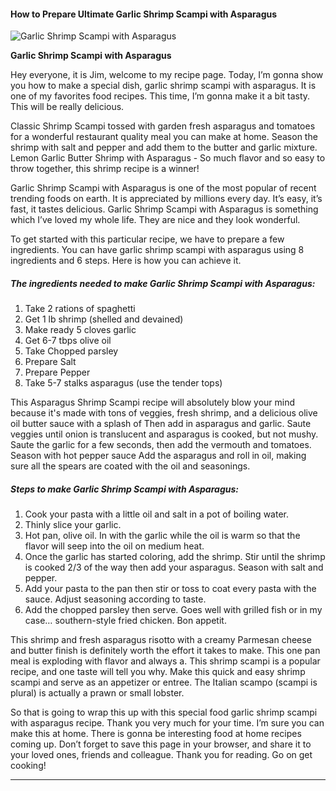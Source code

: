             

#### How to Prepare Ultimate Garlic Shrimp Scampi with Asparagus

![Garlic Shrimp Scampi with Asparagus](https://img-global.cpcdn.com/recipes/e2f5dbad87e33dbf/751x532cq70/garlic-shrimp-scampi-with-asparagus-recipe-main-photo.jpg)

**Garlic Shrimp Scampi with Asparagus**

Hey everyone, it is Jim, welcome to my recipe page. Today, I’m gonna show you how to make a special dish, garlic shrimp scampi with asparagus. It is one of my favorites food recipes. This time, I’m gonna make it a bit tasty. This will be really delicious.

Classic Shrimp Scampi tossed with garden fresh asparagus and tomatoes for a wonderful restaurant quality meal you can make at home. Season the shrimp with salt and pepper and add them to the butter and garlic mixture. Lemon Garlic Butter Shrimp with Asparagus - So much flavor and so easy to throw together, this shrimp recipe is a winner!

Garlic Shrimp Scampi with Asparagus is one of the most popular of recent trending foods on earth. It is appreciated by millions every day. It’s easy, it’s fast, it tastes delicious. Garlic Shrimp Scampi with Asparagus is something which I’ve loved my whole life. They are nice and they look wonderful.

To get started with this particular recipe, we have to prepare a few ingredients. You can have garlic shrimp scampi with asparagus using 8 ingredients and 6 steps. Here is how you can achieve it.

##### The ingredients needed to make Garlic Shrimp Scampi with Asparagus:

1.  Take 2 rations of spaghetti
2.  Get 1 lb shrimp (shelled and devained)
3.  Make ready 5 cloves garlic
4.  Get 6-7 tbps olive oil
5.  Take Chopped parsley
6.  Prepare Salt
7.  Prepare Pepper
8.  Take 5-7 stalks asparagus (use the tender tops)

This Asparagus Shrimp Scampi recipe will absolutely blow your mind because it's made with tons of veggies, fresh shrimp, and a delicious olive oil butter sauce with a splash of Then add in asparagus and garlic. Saute veggies until onion is translucent and asparagus is cooked, but not mushy. Saute the garlic for a few seconds, then add the vermouth and tomatoes. Season with hot pepper sauce Add the asparagus and roll in oil, making sure all the spears are coated with the oil and seasonings.

##### Steps to make Garlic Shrimp Scampi with Asparagus:

1.  Cook your pasta with a little oil and salt in a pot of boiling water.
2.  Thinly slice your garlic.
3.  Hot pan, olive oil. In with the garlic while the oil is warm so that the flavor will seep into the oil on medium heat.
4.  Once the garlic has started coloring, add the shrimp. Stir until the shrimp is cooked 2/3 of the way then add your asparagus. Season with salt and pepper.
5.  Add your pasta to the pan then stir or toss to coat every pasta with the sauce. Adjust seasoning according to taste.
6.  Add the chopped parsley then serve. Goes well with grilled fish or in my case… southern-style fried chicken. Bon appetit.

This shrimp and fresh asparagus risotto with a creamy Parmesan cheese and butter finish is definitely worth the effort it takes to make. This one pan meal is exploding with flavor and always a. This shrimp scampi is a popular recipe, and one taste will tell you why. Make this quick and easy shrimp scampi and serve as an appetizer or entree. The Italian scampo (scampi is plural) is actually a prawn or small lobster.

So that is going to wrap this up with this special food garlic shrimp scampi with asparagus recipe. Thank you very much for your time. I’m sure you can make this at home. There is gonna be interesting food at home recipes coming up. Don’t forget to save this page in your browser, and share it to your loved ones, friends and colleague. Thank you for reading. Go on get cooking!

* * *